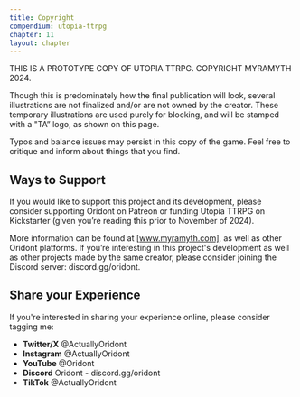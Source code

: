 ```yaml
---
title: Copyright
compendium: utopia-ttrpg
chapter: 11
layout: chapter
---
```

THIS IS A PROTOTYPE COPY OF UTOPIA TTRPG. COPYRIGHT MYRAMYTH 2024.

Though this is predominately how the final publication will look, several illustrations are not finalized and/or are not owned by the creator. These temporary illustrations are used purely for blocking, and will be stamped with a "TA” logo, as shown on this page.

Typos and balance issues may persist in this copy of the game. Feel free to critique and inform about things that you find.

## Ways to Support

If you would like to support this project and its development, please consider supporting Oridont on Patreon or funding Utopia TTRPG on Kickstarter (given you’re reading this prior to November of 2024).

More information can be found at [www.myramyth.com], as well as other Oridont platforms.
If you’re interesting in this project's development as well as other projects made by the same creator, please consider joining the Discord server: discord.gg/oridont.

## Share your Experience

If you're interested in sharing your experience online, please consider tagging me:

- **Twitter/X** @ActuallyOridont
- **Instagram** @ActuallyOridont
- **YouTube** @Oridont
- **Discord** Oridont - discord.gg/oridont
- **TikTok** @ActuallyOridont
